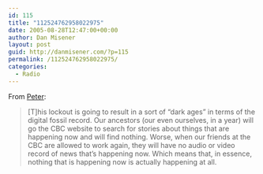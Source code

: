 ```yaml
---
id: 115
title: "112524762958022975"
date: 2005-08-28T12:47:00+00:00
author: Dan Misener
layout: post
guid: http://danmisener.com/?p=115
permalink: /112524762958022975/
categories:
  - Radio
---
```

From [Peter](http://ruk.ca/article/3112):

> [T]his lockout is going to result in a sort of &#8220;dark ages&#8221; in terms of the digital fossil record. Our ancestors (our even ourselves, in a year) will go the CBC website to search for stories about things that are happening now and will find nothing. Worse, when our friends at the CBC are allowed to work again, they will have no audio or video record of news that&#8217;s happening now. Which means that, in essence, nothing that is happening now is actually happening at all.